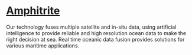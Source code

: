 # [Amphitrite](https://www.amphitrite.fr)

Our technology fuses multiple satellite and in-situ data, using artificial intelligence to provide reliable and high resolution ocean data to make the right decision at sea. Real time oceanic data fusion provides solutions for various maritime applications.
